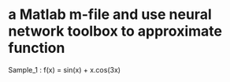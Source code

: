 # a Matlab m-file and use neural network toolbox to approximate function

Sample_1 : f(x) = sin(x) + x.cos(3x)
